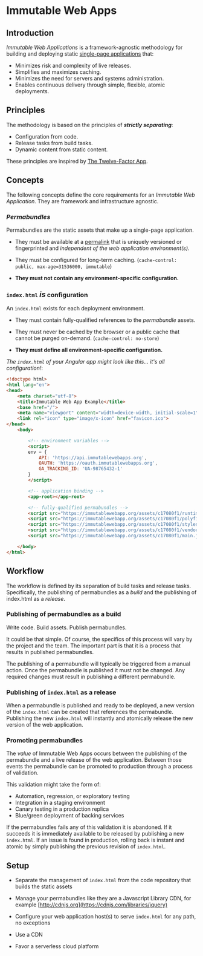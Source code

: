 # Immutable Web Apps

## Introduction

_Immutable Web Applications_ is a framework-agnostic methodology for building and deploying static [single-page applications](https://en.wikipedia.org/wiki/Single-page_application) that:

- Minimizes risk and complexity of live releases.
- Simplifies and maximizes caching.
- Minimizes the need for servers and systems administration.
- Enables continuous delivery through simple, flexible, atomic deployments.

## Principles

The methodology is based on the principles of ___strictly separating___:

- Configuration from code.
- Release tasks from build tasks.
- Dynamic content from static content.

These principles are inspired by [The Twelve-Factor App](https://12factor.net/).

## Concepts

The following concepts define the core requirements for an _Immutable Web Application_. They are framework and infrastructure agnostic.

### _Permabundles_

Permabundles are the static assets that make up a single-page application.

- They must be available at a [permalink](https://en.wikipedia.org/wiki/Permalink) that is uniquely versioned or fingerprinted and _independent of the web application environment(s)_.

- They must be configured for long-term caching. (`cache-control: public, max-age=31536000, immutable`)

- __They must not contain any environment-specific configuration.__

### `index.html` <span style="font-size:larger;">___is___</span> configuration

 An `index.html` exists for each deployment environment.

- They must contain fully-qualified references to the _permabundle_ assets.

- They must never be cached by the browser or a public cache that cannot be purged on-demand. (`cache-control: no-store`)

- __They must define all environment-specific configuration.__

_The `index.html` of your Angular app might look like this... it's all configuration!_:

```html
<!doctype html>
<html lang="en">
<head>
    <meta charset="utf-8">
    <title>Immutable Web App Example</title>
    <base href="/">
    <meta name="viewport" content="width=device-width, initial-scale=1">
    <link rel="icon" type="image/x-icon" href="favicon.ico">
</head>
    <body>

        <!-- environment variables -->
        <script>
        env = {
            API: 'https://api.immutablewebapps.org',
            OAUTH: 'https://oauth.immutablewebapps.org',
            GA_TRACKING_ID: 'UA-98765432-1'
        }
        </script>

        <!-- application binding -->
        <app-root></app-root>

        <!-- fully-qualified permabundles -->
        <script src="https://immutablewebapp.org/assets/c17080f1/runtime.js" type="text/javascript"></script>
        <script src="https://immutablewebapp.org/assets/c17080f1/polyfills.js" type="text/javascript"></script>
        <script src="https://immutablewebapp.org/assets/c17080f1/styles.js" type="text/javascript"></script>
        <script src="https://immutablewebapp.org/assets/c17080f1/vendor.js" type="text/javascript"></script>
        <script src="https://immutablewebapp.org/assets/c17080f1/main.js" type="text/javascript"></script>

    </body>
</html>
```

## Workflow

The workflow is defined by its separation of build tasks and release tasks. Specifically, the publishing of permabundles as a _build_ and the publishing of index.html as a _release_.

### Publishing of permabundles as a build

Write code. Build assets. Publish permabundles.

It could be that simple. Of course, the specifics of this process will vary by the project and the team. The important part is that it is a process that results in published permabundles.

The publishing of a permabundle will typically be triggered from a manual action. Once the permabundle is published it must not be changed. Any required changes must result in publishing a different permabundle.

### Publishing of `index.html` as a release

When a permabundle is published and ready to be deployed, a new version of the `index.html` can be created that references the permabundle. Publishing the new `index.html` will instantly and atomically release the new version of the web application.

### Promoting permabundles

The _value_ of Immutable Web Apps occurs between the publishing of the permabundle and a live release of the web application. Between those events the permabundle can be promoted to production through a process of validation.

This validation might take the form of:

- Automation, regression, or exploratory testing
- Integration in a staging environment
- Canary testing in a production replica
- Blue/green deployment of backing services

If the permabundles fails any of this validation it is abandoned. If it succeeds it is immediately available to be released by publishing a new `index.html`. If an issue is found in production, rolling back is instant and atomic by simply publishing the previous revision of `index.html`.

## Setup

- Separate the management of `index.html` from the code repository that builds the static assets

- Manage your permabundles like they are a Javascript Library CDN, for example [http://cdnjs.org](https://cdnjs.com/libraries/jquery)

- Configure your web application host(s) to serve `index.html` for any path, no exceptions

- Use a CDN

- Favor a serverless cloud platform
